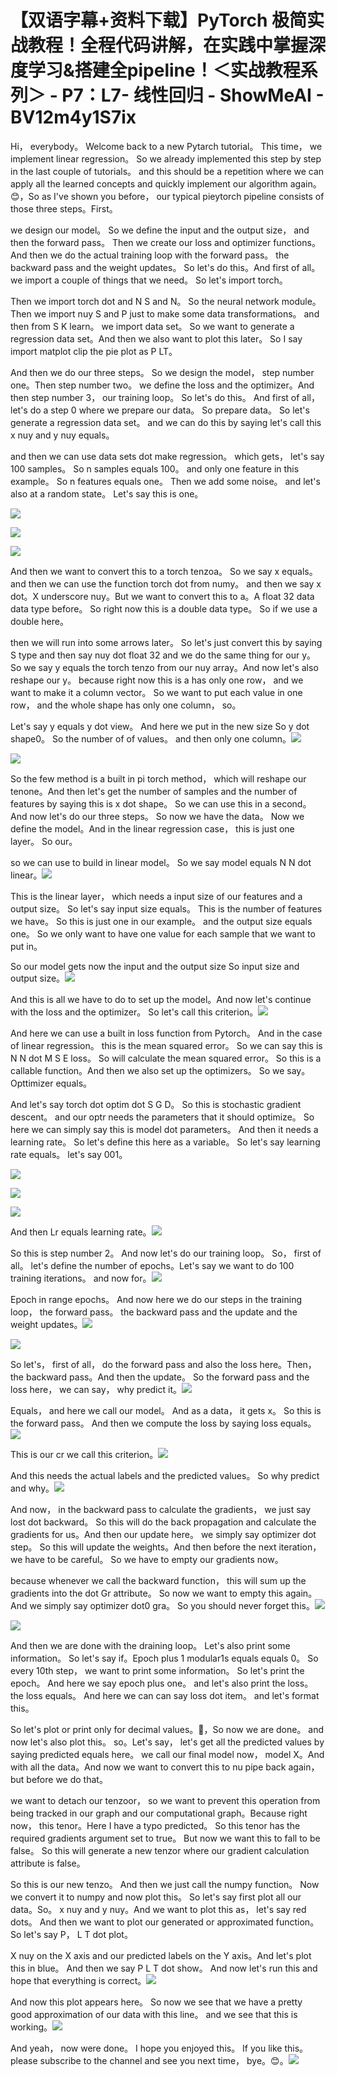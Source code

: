 # 【双语字幕+资料下载】PyTorch 极简实战教程！全程代码讲解，在实践中掌握深度学习&搭建全pipeline！＜实战教程系列＞ - P7：L7- 线性回归 - ShowMeAI - BV12m4y1S7ix

Hi， everybody。 Welcome back to a new Pytarch tutorial。 This time， we implement linear regression。 So we already implemented this step by step in the last couple of tutorials。 and this should be a repetition where we can apply all the learned concepts and quickly implement our algorithm again。😊，So as I've shown you before， our typical pieytorch pipeline consists of those three steps。First。

 we design our model。 So we define the input and the output size， and then the forward pass。 Then we create our loss and optimizer functions。 And then we do the actual training loop with the forward pass。 the backward pass and the weight updates。 So let's do this。And first of all。 we import a couple of things that we need。 So let's import torch。

 Then we import torch dot and N S and N。 So the neural network module。 Then we import nuy S and P just to make some data transformations。 and then from S K learn。 we import data set。 So we want to generate a regression data set。And then we also want to plot this later。 So I say import matplot clip the pie plot as P LT。

And then we do our three steps。 So we design the model， step number one。Then step number two。 we define the loss and the optimizer。And then step number 3， our training loop。 So let's do this。 And first of all， let's do a step 0 where we prepare our data。 So prepare data。 So let's generate a regression data set。 and we can do this by saying let's call this x nuy and y nuy equals。

 and then we can use data sets dot make regression。 which gets， let's say 100 samples。 So n samples equals 100。 and only one feature in this example。 So n features equals  one。 Then we add some noise。 and let's also at a random state。 Let's say this is one。

![](img/ad2afccfb99dbe5b3a127586f9ddc4a3_1.png)

![](img/ad2afccfb99dbe5b3a127586f9ddc4a3_2.png)

![](img/ad2afccfb99dbe5b3a127586f9ddc4a3_3.png)

And then we want to convert this to a torch tenzoa。 So we say x equals。 and then we can use the function torch dot from numy。 and then we say x dot。X underscore nuy。But we want to convert this to a。A float 32 data data type before。 So right now this is a double data type。 So if we use a double here。

 then we will run into some arrows later。 So let's just convert this by saying S type and then say nuy dot float 32 and we do the same thing for our y。 So we say y equals the torch tenzo from our nuy array。And now let's also reshape our y。 because right now this is a has only one row， and we want to make it a column vector。 So we want to put each value in one row， and the whole shape has only one column， so。

Let's say y equals y dot view。 And here we put in the new size So y dot shape0。 So the number of of values。 and then only one column。![](img/ad2afccfb99dbe5b3a127586f9ddc4a3_5.png)

![](img/ad2afccfb99dbe5b3a127586f9ddc4a3_6.png)

So the few method is a built in pi torch method， which will reshape our tenone。And then let's get the number of samples and the number of features by saying this is x dot shape。 So we can use this in a second。 And now let's do our three steps。 So now we have the data。 Now we define the model。And in the linear regression case， this is just one layer。 So our。

 so we can use to build in linear model。 So we say model equals N N dot linear。![](img/ad2afccfb99dbe5b3a127586f9ddc4a3_8.png)

This is the linear layer， which needs a input size of our features and a output size。 So let's say input size equals。 This is the number of features we have。 So this is just one in our example。 and the output size equals one。 So we only want to have one value for each sample that we want to put in。

 So our model gets now the input and the output size So input size and output size。![](img/ad2afccfb99dbe5b3a127586f9ddc4a3_10.png)

And this is all we have to do to set up the model。And now let's continue with the loss and the optimizer。 So let's call this criterion。![](img/ad2afccfb99dbe5b3a127586f9ddc4a3_12.png)

And here we can use a built in loss function from Pytorch。 And in the case of linear regression。 this is the mean squared error。 So we can say this is N N dot M S E loss。 So will calculate the mean squared error。 So this is a callable function。And then we also set up the optimizers。 So we say。Opttimizer equals。

And let's say torch dot optim dot S G D。 So this is stochastic gradient descent。 and our optr needs the parameters that it should optimize。 So here we can simply say this is model dot parameters。 And then it needs a learning rate。 So let's define this here as a variable。 So let's say learning rate equals。 let's say 001。



![](img/ad2afccfb99dbe5b3a127586f9ddc4a3_14.png)

![](img/ad2afccfb99dbe5b3a127586f9ddc4a3_15.png)

![](img/ad2afccfb99dbe5b3a127586f9ddc4a3_16.png)

And then Lr equals learning rate。![](img/ad2afccfb99dbe5b3a127586f9ddc4a3_18.png)

So this is step number 2。 And now let's do our training loop。 So， first of all。 let's define the number of epochs。Let's say we want to do 100 training iterations。 and now for。![](img/ad2afccfb99dbe5b3a127586f9ddc4a3_20.png)

Epoch in range epochs。 And now here we do our steps in the training loop， the forward pass。 the backward pass and the update and the weight updates。![](img/ad2afccfb99dbe5b3a127586f9ddc4a3_22.png)

![](img/ad2afccfb99dbe5b3a127586f9ddc4a3_23.png)

So let's， first of all， do the forward pass and also the loss here。Then， the backward pass。And then the update。 So the forward pass and the loss here， we can say， why predict it。![](img/ad2afccfb99dbe5b3a127586f9ddc4a3_25.png)

Equals， and here we call our model。 And as a data， it gets x。 So this is the forward pass。 And then we compute the loss by saying loss equals。![](img/ad2afccfb99dbe5b3a127586f9ddc4a3_27.png)

This is our cr we call this criterion。![](img/ad2afccfb99dbe5b3a127586f9ddc4a3_29.png)

And this needs the actual labels and the predicted values。 So why predict and why。![](img/ad2afccfb99dbe5b3a127586f9ddc4a3_31.png)

And now， in the backward pass to calculate the gradients， we just say lost dot backward。 So this will do the back propagation and calculate the gradients for us。And then our update here。 we simply say optimizer dot step。 So this will update the weights。And then before the next iteration， we have to be careful。 So we have to empty our gradients now。

 because whenever we call the backward function， this will sum up the gradients into the dot Gr attribute。 So now we want to empty this again。 And we simply say optimizer dot0 gra。 So you should never forget this。![](img/ad2afccfb99dbe5b3a127586f9ddc4a3_33.png)

![](img/ad2afccfb99dbe5b3a127586f9ddc4a3_34.png)

And then we are done with the draining loop。 Let's also print some information。 So let's say if。Epoch plus 1 modular1s equals equals 0。 So every 10th step， we want to print some information。 So let's print the epoch。 And here we say epoch plus one。 and let's also print the loss。 the loss equals。 And here we can can say loss dot item。 and let's format this。

 So let's plot or print only for decimal values。🤢，So now we are done。 and now let's also plot this。 so。Let's say， let's get all the predicted values by saying predicted equals here。 we call our final model now， model X。And with all the data。And now we want to convert this to nu pipe back again， but before we do that。

 we want to detach our tenzoor， so we want to prevent this operation from being tracked in our graph and our computational graph。Because right now， this tenor。Here I have a typo predicted。 So this tenor has the required gradients argument set to true。 But now we want this to fall to be false。 So this will generate a new tenzor where our gradient calculation attribute is false。

 So this is our new tenzo。 And then we just call the numpy function。 Now we convert it to numpy and now plot this。 So let's say first plot all our data。So。 x nuy and y nuy。And we want to plot this as， let's say red dots。 And then we want to plot our generated or approximated function。 So let's say P， L T dot plot。

X nuy on the X axis and our predicted labels on the Y axis。And let's plot this in blue。 And then we say P L T dot show。 And now let's run this and hope that everything is correct。![](img/ad2afccfb99dbe5b3a127586f9ddc4a3_36.png)

And now this plot appears here。 So now we see that we have a pretty good approximation of our data with this line。 and we see that this is working。![](img/ad2afccfb99dbe5b3a127586f9ddc4a3_38.png)

And yeah， now were done。 I hope you enjoyed this。 If you like this。 please subscribe to the channel and see you next time， bye。😊。![](img/ad2afccfb99dbe5b3a127586f9ddc4a3_40.png)